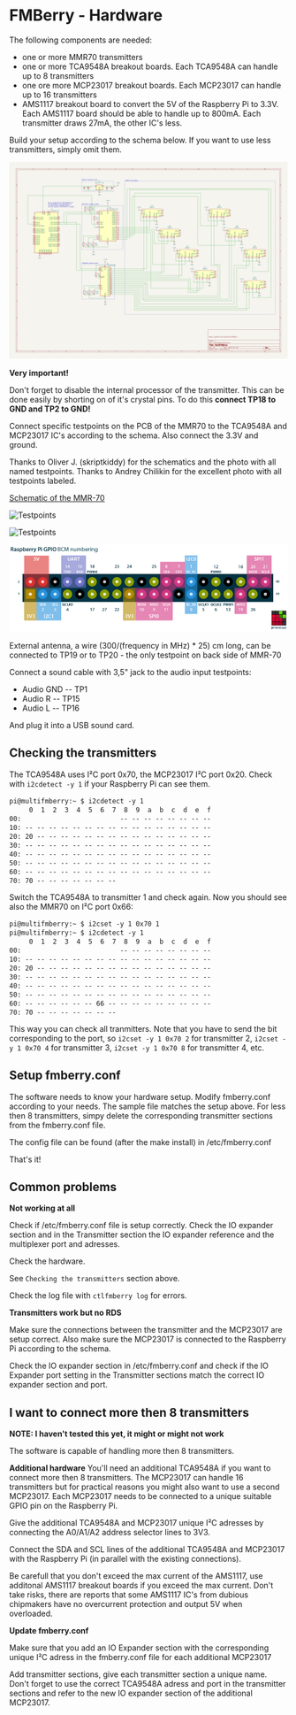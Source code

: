 FMBerry - Hardware
=======

The following components are needed:
* one or more MMR70 transmitters
* one or more TCA9548A breakout boards. Each TCA9548A can handle up to 8 transmitters
* one ore more MCP23017 breakout boards. Each MCP23017 can handle up to 16 transmitters
* AMS1117 breakout board to convert the 5V of the Raspberry Pi to 3.3V. Each AMS1117 board should be able to handle up to 800mA. Each transmitter draws 27mA, the other IC's less.

Build your setup according to the schema below. If you want to use less transmitters, simply omit them.


![Schematic](hardware/multifmberry_schema_20220206.png)

__Very important!__

Don't forget to disable the internal processor of the transmitter. This can be done easily by shorting on of it's crystal pins.
To do this __connect TP18 to GND and TP2 to GND!__
 
 Connect specific testpoints on the PCB of the MMR70 to the TCA9548A and MCP23017 IC's according to the schema. Also connect the 3.3V and ground.

Thanks to Oliver J. (skriptkiddy) for the schematics and the photo with all named testpoints.
Thanks to Andrey Chilikin for the excellent photo with all testpoints labeled.

[Schematic of the MMR-70](http://www.mikrocontroller.net/attachment/140251/MMR70.pdf)

![Testpoints](http://3.bp.blogspot.com/-n_ohkJBPz-Y/U4kBKn4AZ4I/AAAAAAAAASc/p6EYkGonyuY/s1600/mmr-070-1024.jpg)

![Testpoints](http://tbspace.de/content/images/fmberrypics/testpins.jpg)

![Raspberry Pi pins, courtesy of pinout.xyz](https://raw.githubusercontent.com/Gadgetoid/Pinout.xyz/master/resources/raspberry-pi-pinout.png)


External antenna, a wire (300/(frequency in MHz) * 25) cm long, can be connected to TP19 or to TP20 - the only testpoint on back side of MMR-70

Connect a sound cable with 3,5" jack to the audio input testpoints:

* Audio GND -- TP1
* Audio R   -- TP15
* Audio L   -- TP16

And plug it into a USB sound card.

Checking the transmitters
------------
The TCA9548A uses I²C port 0x70, the MCP23017 I²C port 0x20. Check with ``i2cdetect -y 1`` if your Raspberry Pi can see them.

```
pi@multifmberry:~ $ i2cdetect -y 1
     0  1  2  3  4  5  6  7  8  9  a  b  c  d  e  f
00:                         -- -- -- -- -- -- -- --
10: -- -- -- -- -- -- -- -- -- -- -- -- -- -- -- --
20: 20 -- -- -- -- -- -- -- -- -- -- -- -- -- -- --
30: -- -- -- -- -- -- -- -- -- -- -- -- -- -- -- --
40: -- -- -- -- -- -- -- -- -- -- -- -- -- -- -- --
50: -- -- -- -- -- -- -- -- -- -- -- -- -- -- -- --
60: -- -- -- -- -- -- -- -- -- -- -- -- -- -- -- --
70: 70 -- -- -- -- -- -- --
```
Switch the TCA9548A to transmitter 1 and check again. Now you should see also the MMR70 on I²C port 0x66:
```
pi@multifmberry:~ $ i2cset -y 1 0x70 1
pi@multifmberry:~ $ i2cdetect -y 1
     0  1  2  3  4  5  6  7  8  9  a  b  c  d  e  f
00:                         -- -- -- -- -- -- -- --
10: -- -- -- -- -- -- -- -- -- -- -- -- -- -- -- --
20: 20 -- -- -- -- -- -- -- -- -- -- -- -- -- -- --
30: -- -- -- -- -- -- -- -- -- -- -- -- -- -- -- --
40: -- -- -- -- -- -- -- -- -- -- -- -- -- -- -- --
50: -- -- -- -- -- -- -- -- -- -- -- -- -- -- -- --
60: -- -- -- -- -- -- 66 -- -- -- -- -- -- -- -- --
70: 70 -- -- -- -- -- -- --
```
This way you can check all tranmitters. Note that you have to send the bit corresponding to the port, so ``i2cset -y 1 0x70 2`` for transmitter 2, ``i2cset -y 1 0x70 4`` for transmitter 3, ``i2cset -y 1 0x70 8`` for transmitter 4, etc.


## Setup fmberry.conf

The software needs to know your hardware setup. Modify fmberry.conf according to your needs. The sample file matches the setup above.
For less then 8 transmitters, simpy delete the corresponding transmitter sections from the fmberry.conf file.

The config file can be found (after the make install) in /etc/fmberry.conf

That's it! 



## Common problems

__Not working at all__

Check if /etc/fmberry.conf file is setup correctly. Check the IO expander section and in the Transmitter section the IO expander reference and the multiplexer port and adresses.

Check the hardware.

See ``Checking the transmitters`` section above.

Check the log file with ``ctlfmberry log`` for errors.


__Transmitters work but no RDS__

Make sure the connections between the transmitter and the MCP23017 are setup correct. Also make sure the MCP23017 is connected to the Raspberry Pi according to the schema.

Check the IO expander section in /etc/fmberry.conf and check if the IO Expander port setting in the Transmitter sections match the correct IO expander section and port.

## I want to connect more then 8 transmitters

__NOTE: I haven't tested this yet, it might or might not work__

The software is capable of handling more then 8 transmitters. 

__Additional hardware__
You'll need an additional TCA9548A if you want to connect more then 8 transmitters. The MCP23017 can handle 16 transmitters but for practical reasons you might also want to use a second MCP23017.
Each MCP23017 needs to be connected to a unique suitable GPIO pin on the Raspberry Pi. 

Give the additional TCA9548A and MCP23017 unique I²C adresses by connecting the A0/A1/A2 address selector lines to 3V3. 

Connect the SDA and SCL lines of the additional TCA9548A and MCP23017 with the Raspberry Pi (in parallel with the existing connections).

Be carefull that you don't exceed the max current of the AMS1117, use additonal AMS1117 breakout boards if you exceed the max current. Don't take risks, there are reports that some AMS1117 IC's from dubious chipmakers have no overcurrent protection and output 5V when overloaded.

__Update fmberry.conf__

Make sure that you add an IO Expander section with the corresponding unique I²C adress in the fmberry.conf file for each additional MCP23017

Add transmitter sections, give each transmitter section a unique name. Don't forget to use the correct TCA9548A adress and port in the transmitter sections and refer to the new IO expander section of the additional MCP23017.
